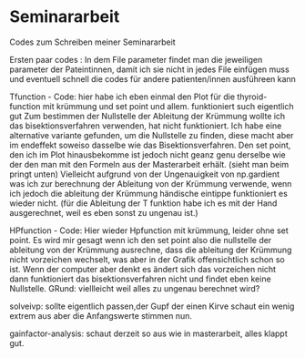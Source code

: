# Seminararbeit
Codes zum Schreiben meiner Seminararbeit

Ersten paar codes :
In dem File parameter findet man die jeweiligen parameter der Pateintinnen, damit ich sie nicht in jedes File einfügen muss und eventuell schnell die codes für andere patienten/innen ausführeen kann 


Tfunction - Code:
hier habe ich eben einmal den Plot für die thyroid-function mit krümmung und set point und allem. funktioniert such eigentlich gut
Zum bestimmen der Nullstelle der Ableitung der Krümmung wollte ich das bisektionsverfahren verwenden, hat nicht funktioniert. Ich habe eine alternative variante gefunden, um die Nullstelle zu finden, diese macht aber im endeffekt soweiso dasselbe wie das Bisektionsverfahren.
Den set point, den ich im Plot hinausbekomme ist jedoch nicht geanz genu derselbe wie der den man mit den Formeln aus der Masterarbeit erhält. (sieht man beim pringt unten) Vielleicht aufgrund von der Ungenauigkeit von np.gardient was ich zur berechnung der Ableitung von der Krümmung verwende, wenn ich jedoch die ableitung der Krümmung händische eintippe funktioniert es wieder nicht. (für die Ableitung der T funktion habe ich es mit der Hand ausgerechnet, weil es eben sonst zu ungenau ist.)

HPfunction - Code:
Hier wieder Hpfunction mit krümmung, leider ohne set point. Es wird mir gesagt wenn ich den set point also die nullstelle der ableitung von der Krümmung ausrechne, dass die ableitung der Krümmung nicht vorzeichen wechselt, was aber in der Grafik offensichtlich schon so ist. Wenn der computer aber denkt es ändert sich das vorzeichen nicht dann funktioniert das bisektionsverfahren nicht und findet eben keine Nullstelle. GRund: viellleicht weil alles zu ungenau berechnet wird? 

solveivp:
sollte eigentlich passen,der Gupf der einen Kirve schaut ein wenig extrem aus aber die Anfangswerte stimmen nun.

gainfactor-analysis:
schaut derzeit so aus wie in masterarbeit, alles klappt gut.
